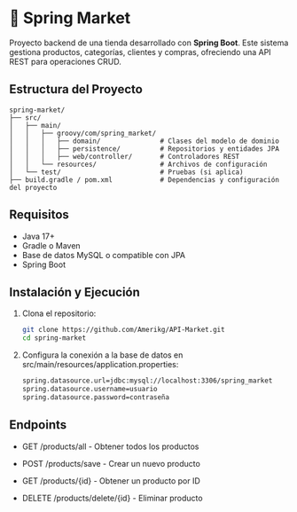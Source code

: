 # 🛒 Spring Market

Proyecto backend de una tienda desarrollado con **Spring Boot**. Este sistema gestiona productos, categorías, clientes y compras, ofreciendo una API REST para operaciones CRUD.

## Estructura del Proyecto
    
```text
spring-market/
├── src/
│   ├── main/
│   │   ├── groovy/com/spring_market/
│   │   │   ├── domain/               # Clases del modelo de dominio
│   │   │   ├── persistence/          # Repositorios y entidades JPA
│   │   │   ├── web/controller/       # Controladores REST
│   │   └── resources/                # Archivos de configuración
│   └── test/                         # Pruebas (si aplica)
├── build.gradle / pom.xml            # Dependencias y configuración del proyecto
```


## Requisitos

- Java 17+
- Gradle o Maven
- Base de datos MySQL o compatible con JPA
- Spring Boot

## Instalación y Ejecución

1. Clona el repositorio:
   ```bash
   git clone https://github.com/Amerikg/API-Market.git
   cd spring-market

2. Configura la conexión a la base de datos en src/main/resources/application.properties:

    ```bash
    spring.datasource.url=jdbc:mysql://localhost:3306/spring_market
    spring.datasource.username=usuario
    spring.datasource.password=contraseña

## Endpoints 
- GET /products/all - Obtener todos los productos

- POST /products/save - Crear un nuevo producto

- GET /products/{id} - Obtener un producto por ID

- DELETE /products/delete/{id} - Eliminar producto

